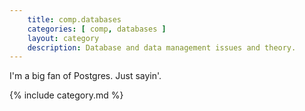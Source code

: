 ```yaml
---
    title: comp.databases
    categories: [ comp, databases ]
    layout: category
    description: Database and data management issues and theory.
---
```


I'm a big fan of Postgres. Just sayin'.

{% include category.md %}
